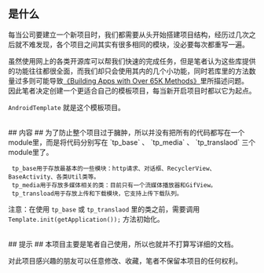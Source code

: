 
## 是什么 ##
  每当公司要建立一个新项目时，我们都需要从头开始搭建项目结构，经历过几次之后就不难发现，各个项目之间其实有很多相同的模块，没必要每次都重写一遍。<br>

  虽然使用网上的各类开源库可以帮我们快速的完成任务，但是笔者认为这些库提供的功能往往都很全面，而我们却只会使用其内的几个小功能，同时若库里的方法数量过多则可能导致[《Building Apps with Over 65K Methods》](http://developer.android.com/tools/building/multidex.html)里所描述问题。
  因此笔者决定创建一个更适合自己的模板项目，每当新开启项目时都以它为起点。<br>

  `AndroidTemplate` 就是这个模板项目。

<br>
## 内容 ##
  为了防止整个项目过于臃肿，所以并没有把所有的代码都写在一个module里，而是将代码分别写在 `tp_base` 、 `tp_media` 、 `tp_translaod` 三个module里了。

     tp_base用于存放最基本的一些模块：http请求、对话框、RecyclerView、BaseActivity、各类Util类等。
     tp_media用于存放多媒体相关的类：目前只有一个流媒体播放器和GifView。
     tp_transload用于存放上传和下载模块，它支持上传下载队列。

  注意：在使用 `tp_base` 或 `tp_translaod` 里的类之前，需要调用 `Template.init(getApplication());` 方法初始化。

<br>
## 提示 ##
   本项目主要是笔者自己使用，所以也就并不打算写详细的文档。

   对此项目感兴趣的朋友可以任意修改、收藏，笔者不保留本项目的任何权利。